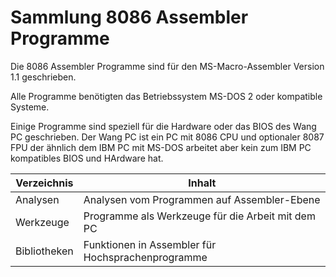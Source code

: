 # Sammlung 8086 Assembler Programme

Die 8086 Assembler Programme sind für den MS-Macro-Assembler Version 1.1 geschrieben.

Alle Programme benötigten das Betriebssystem MS-DOS 2 oder kompatible Systeme.

Einige Programme sind speziell für die Hardware oder das BIOS des Wang PC geschrieben.
Der Wang PC ist ein PC mit 8086 CPU und optionaler 8087 FPU der ähnlich dem IBM PC
mit MS-DOS arbeitet aber kein zum IBM PC kompatibles BIOS und HArdware hat.

Verzeichnis  | Inhalt
------------ | ---------
Analysen     | Analysen vom Programmen auf Assembler-Ebene
Werkzeuge    | Programme als Werkzeuge für die Arbeit mit dem PC
Bibliotheken | Funktionen in Assembler für Hochsprachenprogramme


